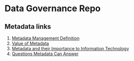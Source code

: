 # Data Governance Repo

## Metadata links

1. [Metadata Management Definition](https://whatis.techtarget.com/definition/metadata-management)
1. [Value of Metadata](https://www.forbes.com/sites/cognitiveworld/2019/02/26/the-value-of-metadata/#1a3d4aa16d30)
1. [Metadata and their Importance to Information Technology](http://www.fao.org/3/ac665e/ac665e08.htm)
1. [Questions Metadata Can Answer](https://tdan.com/questions-metadata-can-answer-2/23263)
